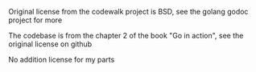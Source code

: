 Original license from the codewalk project is BSD, see the golang godoc project for more

The codebase is from the chapter 2 of the book "Go in action", see the original license on github

No addition license for my parts
